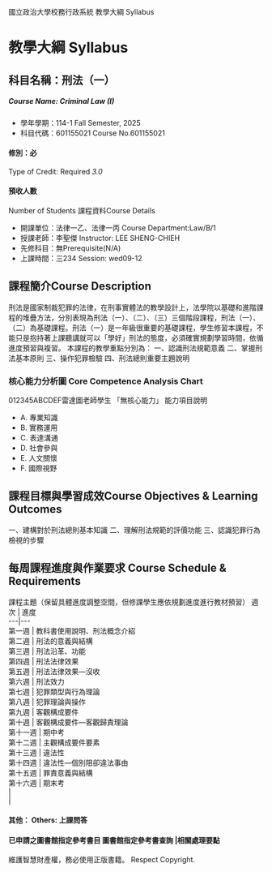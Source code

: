國立政治大學校務行政系統 教學大綱 Syllabus
# 教學大綱 Syllabus
##  科目名稱：刑法（一）
#####  Course Name: Criminal Law (I)
  * 學年學期：114-1 Fall Semester, 2025 
  * 科目代碼：601155021 Course No.601155021
#### 修別：必
Type of Credit: Required 
_3.0_
#### 預收人數
Number of Students
課程資料Course Details
  * 開課單位：法律一乙、法律一丙 Course Department:Law/B/1 
  * 授課老師：李聖傑 Instructor: LEE SHENG-CHIEH 
  * 先修科目：無Prerequisite(N/A)
  * 上課時間：三234 Session: wed09-12
##  課程簡介Course Description
刑法是國家制裁犯罪的法律，在刑事實體法的教學設計上，法學院以基礎和進階課程的堆疊方法，分別表現為刑法（一）、（二）、（三）三個階段課程，刑法（一）、（二）為基礎課程。刑法（一）是一年級很重要的基礎課程，學生修習本課程，不能只是抱持著上課聽講就可以「學好」刑法的態度，必須確實規劃學習時間，依循進度預習與複習。
本課程的教學重點分別為：
一、認識刑法規範意義
二、掌握刑法基本原則
三、操作犯罪檢驗
四、刑法總則重要主題說明
###  核心能力分析圖 Core Competence Analysis Chart
012345ABCDEF雷達圖老師學生
「無核心能力」 
能力項目說明
  * A. 專業知識
  * B. 實務運用
  * C. 表達溝通
  * D. 社會參與
  * E. 人文關懷
  * F. 國際視野
##  課程目標與學習成效Course Objectives & Learning Outcomes 
一、建構對於刑法總則基本知識
二、理解刑法規範的評價功能
三、認識犯罪行為檢視的步驟
##  每周課程進度與作業要求 Course Schedule & Requirements
課程主題（保留具體進度調整空間，但修課學生應依規劃進度進行教材預習） 
週次 |  進度  
---|---  
第一週 |  教科書使用說明、刑法概念介紹  
第二週 |  刑法的意義與結構  
第三週 |  刑法沿革、功能  
第四週 |  刑法法律效果  
第五週 |  刑法法律效果—沒收  
第六週 |  刑法效力  
第七週 |  犯罪類型與行為理論  
第八週 |  犯罪理論與操作  
第九週 |  客觀構成要件  
第十週 |  客觀構成要件—客觀歸責理論  
第十一週 |  期中考  
第十二週 |  主觀構成要件要素  
第十三週 |  違法性  
第十四週 |  違法性—個別阻卻違法事由  
第十五週 |  罪責意義與結構  
第十六週 |  期末考  
|   
|   
####  其他： Others: 上課問答 
####  已申請之圖書館指定參考書目  圖書館指定參考書查詢 |相關處理要點
維護智慧財產權，務必使用正版書籍。 Respect Copyright.